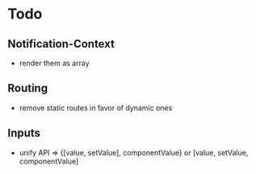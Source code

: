 # Todo

## Notification-Context

-   render them as array

## Routing

-   remove static routes in favor of dynamic ones

## Inputs

-   unify API => {[value, setValue], componentValue} or [value, setValue, componentValue]
